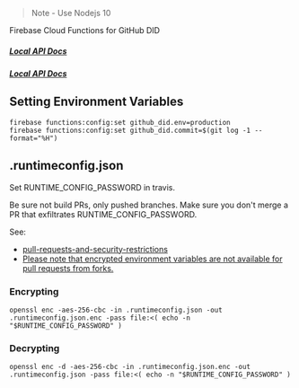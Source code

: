 

> Note - Use Nodejs 10

Firebase Cloud Functions for GitHub DID

##### [Local API Docs](http://localhost:5000/github-did/us-central1/main/docs)

##### [Local API Docs](https://github-did.com/api/docs)

## Setting Environment Variables

```
firebase functions:config:set github_did.env=production
firebase functions:config:set github_did.commit=$(git log -1 --format="%H")
```

## .runtimeconfig.json

Set RUNTIME_CONFIG_PASSWORD in travis.

Be sure not build PRs, only pushed branches. Make sure you don't merge a PR that exfiltrates RUNTIME_CONFIG_PASSWORD.

See:

- [pull-requests-and-security-restrictions](https://docs.travis-ci.com/user/pull-requests/#pull-requests-and-security-restrictions)
- [Please note that encrypted environment variables are not available for pull requests from forks.](https://docs.travis-ci.com/user/encryption-keys/)

### Encrypting

```
openssl enc -aes-256-cbc -in .runtimeconfig.json -out .runtimeconfig.json.enc -pass file:<( echo -n "$RUNTIME_CONFIG_PASSWORD" )
```

### Decrypting

```
openssl enc -d -aes-256-cbc -in .runtimeconfig.json.enc -out .runtimeconfig.json -pass file:<( echo -n "$RUNTIME_CONFIG_PASSWORD" )
```
